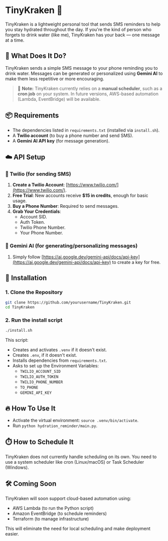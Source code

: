 # TinyKraken 🐙
TinyKraken is a lightweight personal tool that sends SMS reminders to help you stay hydrated throughout the day. If you're the kind of person who forgets to drink water (like me), TinyKraken has your back — one message at a time.

## 🧠 What Does It Do?
TinyKraken sends a simple SMS message to your phone reminding you to drink water. Messages can be generated or personalized using **Gemini AI** to make them less repetitive or more encouraging.

> 🔔 **Note:** TinyKraken currently relies on a **manual scheduler**, such as a **cron job** on your system. In future versions, AWS-based automation (Lambda, EventBridge) will be available.

## 📦 Requirements

- The dependencies listed in `requirements.txt` (installed via `install.sh`).
- A **Twilio account** (to buy a phone number and send SMS).
- A **Gemini AI API key** (for message generation).

## ☁️ API Setup

### 🔹 Twilio (for sending SMS)

1. **Create a Twilio Account**: [https://www.twilio.com/](https://www.twilio.com/).
2. **Free Trial**: New accounts receive **$15 in credits**, enough for basic usage.
3. **Buy a Phone Number**: Required to send messages.
4. **Grab Your Credentials**:
   - Account SID.
   - Auth Token.
   - Twilio Phone Number.
   - Your Phone Number.

### 🔹 Gemini AI (for generating/personalizing messages)

1. Simply follow [https://ai.google.dev/gemini-api/docs/api-key](https://ai.google.dev/gemini-api/docs/api-key) to create a key for free.

## 🚀 Installation

### 1. Clone the Repository

```bash
git clone https://github.com/yourusername/TinyKraken.git
cd TinyKraken
```

### 2. Run the install script
```bash
./install.sh
```
This script:
- Creates and activates `.venv` if it doesn't exist.
- Creates `.env`, if it doesn't exist.
- Installs dependencies from `requirements.txt`.
- Asks to set up the Environment Variables:
   - `TWILIO_ACCOUNT_SID`
   - `TWILIO_AUTH_TOKEN`
   - `TWILIO_PHONE_NUMBER`
   - `TO_PHONE`
   - `GEMINI_API_KEY`

## 🔥 How To Use It

- Activate the virtual environment: `source .venv/bin/activate`.
- Run `python hydration_reminder/main.py`.

## ⏱️ How to Schedule It

TinyKraken does not currently handle scheduling on its own. You need to use a system scheduler like cron (Linux/macOS) or Task Scheduler (Windows).

## 🛠️ Coming Soon
TinyKraken will soon support cloud-based automation using:
- AWS Lambda (to run the Python script)
- Amazon EventBridge (to schedule reminders)
- Terraform (to manage infrastructure)

This will eliminate the need for local scheduling and make deployment easier.
